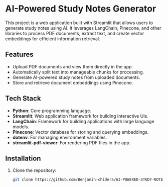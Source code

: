 # AI-Powered Study Notes Generator

This project is a web application built with Streamlit that allows users to generate study notes using AI. It leverages LangChain, Pinecone, and other libraries to process PDF documents, extract text, and create vector embeddings for efficient information retrieval.

## Features

- Upload PDF documents and view them directly in the app.
- Automatically split text into manageable chunks for processing.
- Generate AI-powered study notes from uploaded documents.
- Store and retrieve document embeddings using Pinecone.

## Tech Stack

- **Python**: Core programming language.
- **Streamlit**: Web application framework for building interactive UIs.
- **LangChain**: Framework for building applications with large language models.
- **Pinecone**: Vector database for storing and querying embeddings.
- **dotenv**: For managing environment variables.
- **streamlit-pdf-viewer**: For rendering PDF files in the app.

## Installation

1. Clone the repository:

   ```bash
   git clone https://github.com/Benjamin-chidera/AI-POWERED-STUDY-NOTES-GENERATOR.git
   ```
